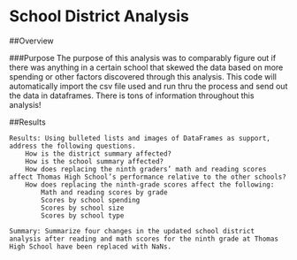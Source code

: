 # School District Analysis

##Overview

###Purpose
The purpose of this analysis was to comparably figure out if there was anything in a certain school that skewed the data based on more spending or other factors discovered through this analysis. This code will automatically import the csv file used and run thru the process and send out the data in dataframes. There is tons of information throughout this analysis!

##Results


    Results: Using bulleted lists and images of DataFrames as support, address the following questions.
        How is the district summary affected?
        How is the school summary affected?
        How does replacing the ninth graders’ math and reading scores affect Thomas High School’s performance relative to the other schools?
        How does replacing the ninth-grade scores affect the following:
            Math and reading scores by grade
            Scores by school spending
            Scores by school size
            Scores by school type

    Summary: Summarize four changes in the updated school district analysis after reading and math scores for the ninth grade at Thomas High School have been replaced with NaNs.
